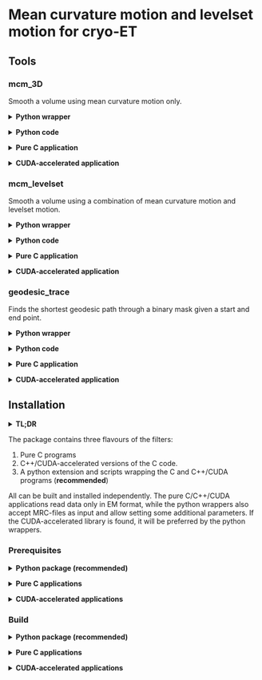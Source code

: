 # Mean curvature motion and levelset motion for cryo-ET


## Tools

### mcm_3D

Smooth a volume using mean curvature motion only. 


**<details><summary>Python wrapper</summary><p>**
```shell
mcm_3D.py -i input.em -o output.em -p 20
```
</p></details>

**<details><summary>Python code</summary><p>**
```python
import pymcm.mcm as mcm

outvol = mcm.mcm(invol, iterations=20, verbose=True)
```
</p></details>

**<details><summary>Pure C application</summary><p>**
```shell
mcm_3D input.em output.em 20
```
</p></details>

**<details><summary>CUDA-accelerated application</summary><p>**
```shell
mcm_3D_cuda input.em output.em 20
```
</p></details>

### mcm_levelset

Smooth a volume using a combination of mean curvature motion and levelset motion. 

**<details><summary>Python wrapper</summary><p>**
```shell
mcm_levelset.py -i input.em -o output.em -p 20 -a 0.5 -b 0.5
```
</p></details>

**<details><summary>Python code</summary><p>**
```python
import pymcm.mcm as mcm

outvol = mcm.mcm_levelset(invol, iterations=20, alpha=0.5, beta=0.5, verbose=True)
```
</p></details>

**<details><summary>Pure C application</summary><p>**
```shell
mcm_levelset input.em output.em 20 0.5 0.5
```
</p></details>

**<details><summary>CUDA-accelerated application</summary><p>**
```shell
mcm_levelset_cuda input.em output.em 20 0.5 0.5
```
</p></details>

### geodesic_trace

Finds the shortest geodesic path through a binary mask given a start and end point. 

**<details><summary>Python wrapper</summary><p>**
```shell
geodesic_trace.py -i mask.em -ov output_vol.em -ot output_coords -x 10,10,10 -y 30,30,30 -m 10000
```
</p></details>

**<details><summary>Python code</summary><p>**
```python
import pymcm.mcm as mcm

outvol, outtrace = mcm.trace(invol, x, y, maxstep=10000, verbose=True)
```
</p></details>

**<details><summary>Pure C application</summary><p>**
```shell
geodesic_trace mask.em output_vol.em 10 10 10 30 30 30
```
</p></details>

**<details><summary>CUDA-accelerated application</summary><p>**
```shell
geodesic_trace_cuda mask.em output_vol.em 10 10 10 30 30 30
```
</p></details>

## Installation

**<details><summary>TL;DR</summary><p>**
```shell
# Installs all pre-requisites (a little overkill)
conda create -n mcm python=3.9 skbuild numpy mrcfile cython cmake=3.18 -c conda-forge cxx-compiler c-compiler
conda activate mcm

# Optional:
conda install -c conda-forge cudatoolkit=11.3

# Build
git clone REPO
cd REPO
pip install .

# MCM-Levelset combi
mcm_levelset.py --help

# MCM alone
mcm_3D.py --help

# Geodesic trace
geodesic_trace.py --help
```
</p></details>


The package contains three flavours of the filters:

1. Pure C programs 
2. C++/CUDA-accelerated versions of the C code.
3. A python extension and scripts wrapping the C and C++/CUDA programs (**recommended**)

All can be built and installed independently. The pure C/C++/CUDA applications read data only in EM format, 
while the python wrappers also accept MRC-files as input and allow setting some additional 
parameters. If the CUDA-accelerated library is found, it will be preferred by the python wrappers.

### Prerequisites

**<details><summary>Python package (recommended)</summary><p>**
* CMake >= 3.18
* C/C++ compiler
* Python >= 3.9
* Python packages: 
  * skbuild >= 0.15
  * numpy 
  * mrcfile
  * Cython
* optional: CUDA toolkit
</p></details>

**<details><summary>Pure C applications</summary><p>**
* CMake >= 3.18
* C/C++ compiler
</p></details>

**<details><summary>CUDA-accelerated applications</summary><p>**
* CMake >= 3.18
* C/C++ compiler
* CUDA toolkit
</p></details>

### Build

**<details><summary>Python package (recommended)</summary><p>**
```shell
conda create -n mcm python=3.9 skbuild numpy mrcfile
conda activate mcm
git clone REPO
cd REPO
pip install .
```
</p></details>

**<details><summary>Pure C applications</summary><p>**
```shell
git clone REPO
cd REPO
mkdir build; cd build
cmake ..
make
# Executables now in build/bin/
```
</p></details>

**<details><summary>CUDA-accelerated applications</summary><p>**
```shell
git clone REPO
cd REPO
mkdir build; cd build
cmake ..
make
# Executables now in build/bin/
```
</p></details>





